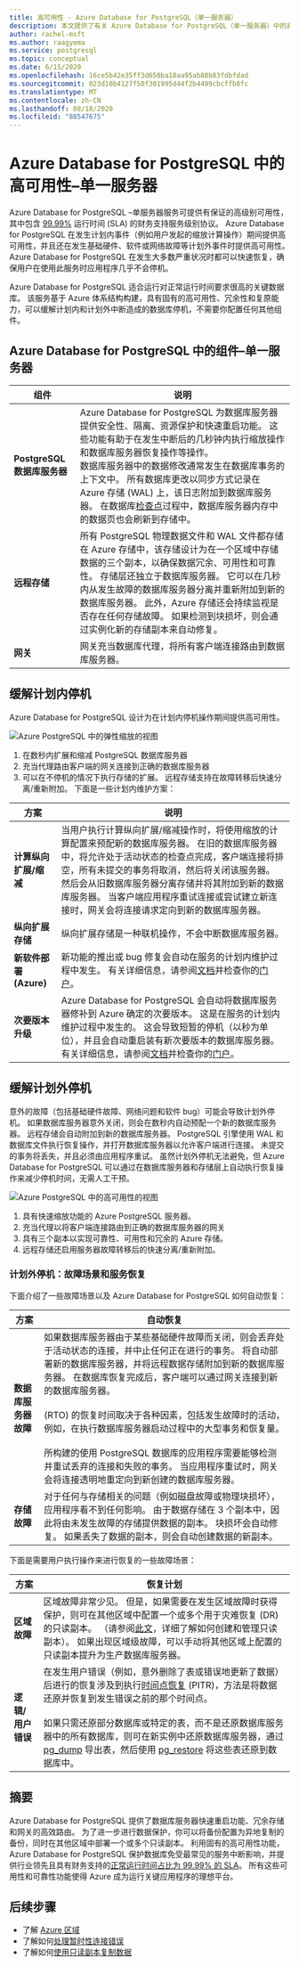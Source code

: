 ```yaml
---
title: 高可用性 - Azure Database for PostgreSQL（单一服务器）
description: 本文提供了有关 Azure Database for PostgreSQL（单一服务器）中的高可用性的信息
author: rachel-msft
ms.author: raagyema
ms.service: postgresql
ms.topic: conceptual
ms.date: 6/15/2020
ms.openlocfilehash: 16ce5b42e35ff3d650ba18aa95ab80b83fdbfdad
ms.sourcegitcommit: 023d10b4127f50f301995d44f2b4499cbcffb8fc
ms.translationtype: MT
ms.contentlocale: zh-CN
ms.lasthandoff: 08/18/2020
ms.locfileid: "88547675"
---
```

# <a name="high-availability-in-azure-database-for-postgresql--single-server"></a>Azure Database for PostgreSQL 中的高可用性–单一服务器
Azure Database for PostgreSQL –单服务器服务可提供有保证的高级别可用性，其中包含 [99.99%](https://azure.microsoft.com/support/legal/sla/postgresql) 运行时间 (SLA) 的财务支持服务级别协议。 Azure Database for PostgreSQL 在发生计划内事件（例如用户发起的缩放计算操作）期间提供高可用性，并且还在发生基础硬件、软件或网络故障等计划外事件时提供高可用性。 Azure Database for PostgreSQL 在发生大多数严重状况时都可以快速恢复，确保用户在使用此服务时应用程序几乎不会停机。

Azure Database for PostgreSQL 适合运行对正常运行时间要求很高的关键数据库。 该服务基于 Azure 体系结构构建，具有固有的高可用性、冗余性和复原能力，可以缓解计划内和计划外中断造成的数据库停机，不需要你配置任何其他组件。 

## <a name="components-in-azure-database-for-postgresql--single-server"></a>Azure Database for PostgreSQL 中的组件–单一服务器

| **组件** | **说明**|
| ------------ | ----------- |
| <b>PostgreSQL 数据库服务器 | Azure Database for PostgreSQL 为数据库服务器提供安全性、隔离、资源保护和快速重启功能。 这些功能有助于在发生中断后的几秒钟内执行缩放操作和数据库服务器恢复操作等操作。 <br/> 数据库服务器中的数据修改通常发生在数据库事务的上下文中。 所有数据库更改以同步方式记录在 Azure 存储 (WAL) 上，该日志附加到数据库服务器。 在数据库[检查点](https://www.postgresql.org/docs/11/sql-checkpoint.html)过程中，数据库服务器内存中的数据页也会刷新到存储中。 |
| <b>远程存储 | 所有 PostgreSQL 物理数据文件和 WAL 文件都存储在 Azure 存储中，该存储设计为在一个区域中存储数据的三个副本，以确保数据冗余、可用性和可靠性。 存储层还独立于数据库服务器。 它可以在几秒内从发生故障的数据库服务器分离并重新附加到新的数据库服务器。 此外，Azure 存储还会持续监视是否存在任何存储故障。 如果检测到块损坏，则会通过实例化新的存储副本来自动修复。 |
| <b>网关 | 网关充当数据库代理，将所有客户端连接路由到数据库服务器。 |

## <a name="planned-downtime-mitigation"></a>缓解计划内停机
Azure Database for PostgreSQL 设计为在计划内停机操作期间提供高可用性。 

![Azure PostgreSQL 中的弹性缩放的视图](./media/concepts-high-availability/azure-postgresql-elastic-scaling.png)

1. 在数秒内扩展和缩减 PostgreSQL 数据库服务器
2. 充当代理路由客户端的网关连接到正确的数据库服务器
3. 可以在不停机的情况下执行存储的扩展。 远程存储支持在故障转移后快速分离/重新附加。
下面是一些计划内维护方案：

| **方案** | **说明**|
| ------------ | ----------- |
| <b>计算纵向扩展/缩减 | 当用户执行计算纵向扩展/缩减操作时，将使用缩放的计算配置来预配新的数据库服务器。 在旧的数据库服务器中，将允许处于活动状态的检查点完成，客户端连接将排空，所有未提交的事务将取消，然后将关闭该服务器。 然后会从旧数据库服务器分离存储并将其附加到新的数据库服务器。 当客户端应用程序重试连接或尝试建立新连接时，网关会将连接请求定向到新的数据库服务器。|
| <b>纵向扩展存储 | 纵向扩展存储是一种联机操作，不会中断数据库服务器。|
| <b>新软件部署 (Azure) | 新功能的推出或 bug 修复会自动在服务的计划内维护过程中发生。 有关详细信息，请参阅[文档](https://docs.microsoft.com/azure/postgresql/concepts-monitoring#planned-maintenance-notification)并检查你的[门户](https://aka.ms/servicehealthpm)。|
| <b>次要版本升级 | Azure Database for PostgreSQL 会自动将数据库服务器修补到 Azure 确定的次要版本。 这是在服务的计划内维护过程中发生的。 这会导致短暂的停机（以秒为单位），并且会自动重启装有新次要版本的数据库服务器。 有关详细信息，请参阅[文档](https://docs.microsoft.com/azure/postgresql/concepts-monitoring#planned-maintenance-notification)并检查你的[门户](https://aka.ms/servicehealthpm)。|


##  <a name="unplanned-downtime-mitigation"></a>缓解计划外停机

意外的故障（包括基础硬件故障、网络问题和软件 bug）可能会导致计划外停机。 如果数据库服务器意外关闭，则会在数秒内自动预配一个新的数据库服务器。 远程存储会自动附加到新的数据库服务器。 PostgreSQL 引擎使用 WAL 和数据库文件执行恢复操作，并打开数据库服务器以允许客户端进行连接。 未提交的事务将丢失，并且必须由应用程序重试。 虽然计划外停机无法避免，但 Azure Database for PostgreSQL 可以通过在数据库服务器和存储层上自动执行恢复操作来减少停机时间，无需人工干预。 


![Azure PostgreSQL 中的高可用性的视图](./media/concepts-high-availability/azure-postgresql-built-in-high-availability.png)

1. 具有快速缩放功能的 Azure PostgreSQL 服务器。
2. 充当代理以将客户端连接路由到正确的数据库服务器的网关
3. 具有三个副本以实现可靠性、可用性和冗余的 Azure 存储。
4. 远程存储还启用服务器故障转移后的快速分离/重新附加。
   
### <a name="unplanned-downtime-failure-scenarios-and-service-recovery"></a>计划外停机：故障场景和服务恢复
下面介绍了一些故障场景以及 Azure Database for PostgreSQL 如何自动恢复：

| **方案** | **自动恢复** |
| ---------- | ---------- |
| <B>数据库服务器故障 | 如果数据库服务器由于某些基础硬件故障而关闭，则会丢弃处于活动状态的连接，并中止任何正在进行的事务。 将自动部署新的数据库服务器，并将远程数据存储附加到新的数据库服务器。 在数据库恢复完成后，客户端可以通过网关连接到新的数据库服务器。 <br /> <br />  (RTO) 的恢复时间取决于各种因素，包括发生故障时的活动，例如，在执行数据库服务器启动过程中的大型事务和恢复量。 <br /> <br /> 所构建的使用 PostgreSQL 数据库的应用程序需要能够检测并重试丢弃的连接和失败的事务。  当应用程序重试时，网关会将连接透明地重定向到新创建的数据库服务器。 |
| <B>存储故障 | 对于任何与存储相关的问题（例如磁盘故障或物理块损坏），应用程序看不到任何影响。 由于数据存储在 3 个副本中，因此将由未发生故障的存储提供数据的副本。 块损坏会自动修复。 如果丢失了数据的副本，则会自动创建数据的新副本。 |

下面是需要用户执行操作来进行恢复的一些故障场景：

| **方案** | **恢复计划** |
| ---------- | ---------- |
| <b> 区域故障 | 区域故障非常少见。 但是，如果需要在发生区域故障时获得保护，则可在其他区域中配置一个或多个用于灾难恢复 (DR) 的只读副本。 （请参阅[此文](https://docs.microsoft.com/azure/postgresql/howto-read-replicas-portal)，详细了解如何创建和管理只读副本）。 如果出现区域级故障，可以手动将其他区域上配置的只读副本提升为生产数据库服务器。 |
| <b> 逻辑/用户错误 | 在发生用户错误（例如，意外删除了表或错误地更新了数据）后进行的恢复涉及到执行[时间点恢复](https://docs.microsoft.com/azure/postgresql/concepts-backup) (PITR)，方法是将数据还原并恢复到发生错误之前的那个时间点。<br> <br>  如果只需还原部分数据库或特定的表，而不是还原数据库服务器中的所有数据库，则可在新实例中还原数据库服务器，通过 [pg_dump](https://www.postgresql.org/docs/11/app-pgdump.html) 导出表，然后使用 [pg_restore](https://www.postgresql.org/docs/11/app-pgrestore.html) 将这些表还原到数据库中。 |



## <a name="summary"></a>摘要

Azure Database for PostgreSQL 提供了数据库服务器快速重启功能、冗余存储和网关的高效路由。 为了进一步进行数据保护，你可以将备份配置为异地复制的备份，同时在其他区域中部署一个或多个只读副本。 利用固有的高可用性功能，Azure Database for PostgreSQL 保护数据库免受最常见的服务中断影响，并提供行业领先且具有财务支持的[正常运行时间占比为 99.99% 的 SLA](https://azure.microsoft.com/support/legal/sla/postgresql)。 所有这些可用性和可靠性功能使得 Azure 成为运行关键应用程序的理想平台。

## <a name="next-steps"></a>后续步骤
- 了解 [Azure 区域](../availability-zones/az-overview.md)
- 了解如何[处理暂时性连接错误](concepts-connectivity.md)
- 了解如何[使用只读副本复制数据](howto-read-replicas-portal.md)
